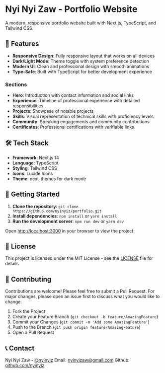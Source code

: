 # Nyi Nyi Zaw - Portfolio Website

A modern, responsive portfolio website built with Next.js, TypeScript, and Tailwind CSS.

## 🚀 Features

- **Responsive Design**: Fully responsive layout that works on all devices
- **Dark/Light Mode**: Theme toggle with system preference detection
- **Modern UI**: Clean and professional design with smooth animations
- **Type-Safe**: Built with TypeScript for better development experience

### Sections
- **Hero**: Introduction with contact information and social links
- **Experience**: Timeline of professional experience with detailed responsibilities
- **Projects**: Showcase of notable projects
- **Skills**: Visual representation of technical skills with proficiency levels
- **Community**: Speaking engagements and community contributions
- **Certificates**: Professional certifications with verifiable links

## 🛠 Tech Stack

- **Framework**: Next.js 14
- **Language**: TypeScript
- **Styling**: Tailwind CSS
- **Icons**: Lucide Icons
- **Theme**: next-themes for dark mode

## 🚀 Getting Started

1. **Clone the repository**: `git clone https://github.com/nyinyiz/portfolio.git`
2. **Install dependencies**: `npm install` or `yarn install`
3. **Run the development server**: `npm run dev` or `yarn dev`

Open [http://localhost:3000](http://localhost:3000) in your browser to view the project.

## 📄 License

This project is licensed under the MIT License - see the [LICENSE](LICENSE) file for details.

## 🤝 Contributing

Contributions are welcome! Please feel free to submit a Pull Request. For major changes, please open an issue first to discuss what you would like to change.

1. Fork the Project
2. Create your Feature Branch (`git checkout -b feature/AmazingFeature`)
3. Commit your Changes (`git commit -m 'Add some AmazingFeature'`)
4. Push to the Branch (`git push origin feature/AmazingFeature`)
5. Open a Pull Request

## 📞 Contact

Nyi Nyi Zaw - [@nyinyiz](https://linkedin.com/in/nyinyiz)
Email: [nyinyizaw@gmail.com](mailto:nyinyizaw@gmail.com)
Github: [github.com/nyinyiz](https://github.com/nyinyiz)